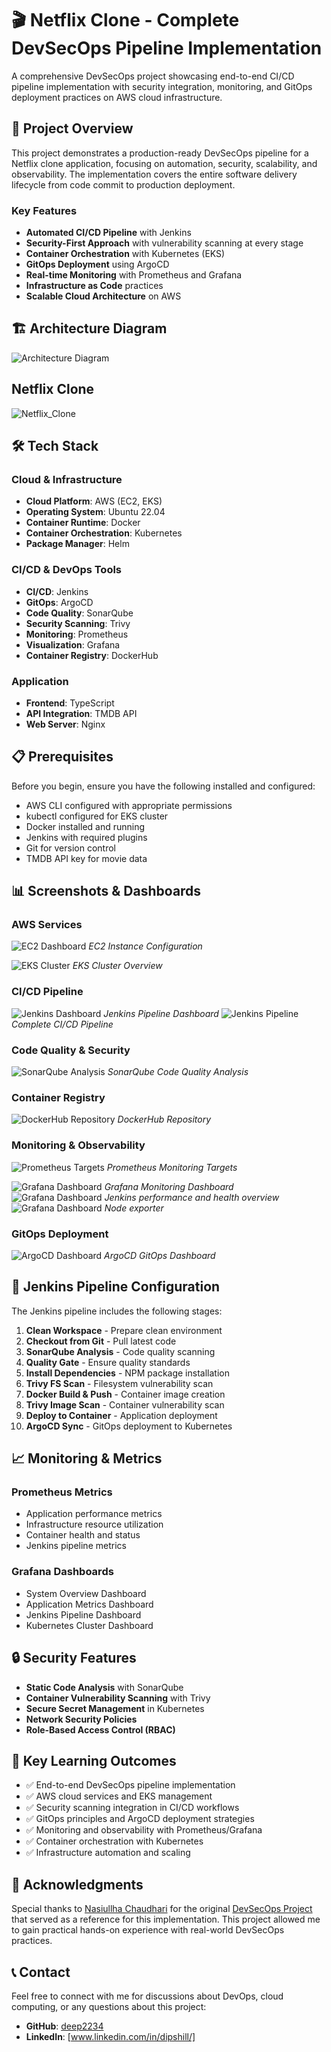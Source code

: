 
# 🎬 Netflix Clone - Complete DevSecOps Pipeline Implementation

A comprehensive DevSecOps project showcasing end-to-end CI/CD pipeline implementation with security integration, monitoring, and GitOps deployment practices on AWS cloud infrastructure.

## 🚀 Project Overview

This project demonstrates a production-ready DevSecOps pipeline for a Netflix clone application, focusing on automation, security, scalability, and observability. The implementation covers the entire software delivery lifecycle from code commit to production deployment.

### Key Features
- **Automated CI/CD Pipeline** with Jenkins
- **Security-First Approach** with vulnerability scanning at every stage
- **Container Orchestration** with Kubernetes (EKS)
- **GitOps Deployment** using ArgoCD
- **Real-time Monitoring** with Prometheus and Grafana
- **Infrastructure as Code** practices
- **Scalable Cloud Architecture** on AWS


## 🏗️ Architecture Diagram

<!-- Architecture diagram will be placed here -->
![Architecture Diagram](screenshots/NEW_NETFLIX.drawio.png)

## Netflix Clone
![Netflix_Clone](screenshots/netflix.png)


## 🛠️ Tech Stack

### Cloud & Infrastructure
- **Cloud Platform**: AWS (EC2, EKS)
- **Operating System**: Ubuntu 22.04
- **Container Runtime**: Docker
- **Container Orchestration**: Kubernetes
- **Package Manager**: Helm

### CI/CD & DevOps Tools
- **CI/CD**: Jenkins
- **GitOps**: ArgoCD
- **Code Quality**: SonarQube
- **Security Scanning**: Trivy
- **Monitoring**: Prometheus
- **Visualization**: Grafana
- **Container Registry**: DockerHub

### Application
- **Frontend**: TypeScript
- **API Integration**: TMDB API
- **Web Server**: Nginx

## 📋 Prerequisites

Before you begin, ensure you have the following installed and configured:

- AWS CLI configured with appropriate permissions
- kubectl configured for EKS cluster
- Docker installed and running
- Jenkins with required plugins
- Git for version control
- TMDB API key for movie data


## 📊 Screenshots & Dashboards

### AWS Services
![EC2 Dashboard](screenshots/ec2_intence.png)
*EC2 Instance Configuration*

![EKS Cluster](screenshots/eks_cluster.png)
*EKS Cluster Overview*

### CI/CD Pipeline
![Jenkins Dashboard](screenshots/jenkins_pipeline.png)
*Jenkins Pipeline Dashboard*
![Jenkins Pipeline](screenshots/jenkins_sonarqube_quality_gate.png)
*Complete CI/CD Pipeline*

### Code Quality & Security
![SonarQube Analysis](screenshots/sonarqube.png)
*SonarQube Code Quality Analysis*

### Container Registry
![DockerHub Repository](screenshots/docker_hub.png)
*DockerHub Repository*

### Monitoring & Observability
![Prometheus Targets](screenshots/Prometheus.png)
*Prometheus Monitoring Targets*

![Grafana Dashboard](screenshots/grafanadashboarddd.png)
*Grafana Monitoring Dashboard*
![Grafana Dashboard](screenshots/grafana_jenkins_performance_health.png)
*Jenkins performance and health overview*
![Grafana Dashboard](screenshots/grafana_node_exporter.png)
*Node exporter*

### GitOps Deployment
![ArgoCD Dashboard](screenshots/argocd.png)
*ArgoCD GitOps Dashboard*

## 🔧 Jenkins Pipeline Configuration

The Jenkins pipeline includes the following stages:

1. **Clean Workspace** - Prepare clean environment
2. **Checkout from Git** - Pull latest code
3. **SonarQube Analysis** - Code quality scanning
4. **Quality Gate** - Ensure quality standards
5. **Install Dependencies** - NPM package installation
6. **Trivy FS Scan** - Filesystem vulnerability scan
7. **Docker Build & Push** - Container image creation
8. **Trivy Image Scan** - Container vulnerability scan
9. **Deploy to Container** - Application deployment
10. **ArgoCD Sync** - GitOps deployment to Kubernetes

## 📈 Monitoring & Metrics

### Prometheus Metrics
- Application performance metrics
- Infrastructure resource utilization
- Container health and status
- Jenkins pipeline metrics

### Grafana Dashboards
- System Overview Dashboard
- Application Metrics Dashboard
- Jenkins Pipeline Dashboard
- Kubernetes Cluster Dashboard

## 🔒 Security Features

- **Static Code Analysis** with SonarQube
- **Container Vulnerability Scanning** with Trivy
- **Secure Secret Management** in Kubernetes
- **Network Security Policies**
- **Role-Based Access Control (RBAC)**

## 🎯 Key Learning Outcomes

- ✅ End-to-end DevSecOps pipeline implementation
- ✅ AWS cloud services and EKS management
- ✅ Security scanning integration in CI/CD workflows
- ✅ GitOps principles and ArgoCD deployment strategies
- ✅ Monitoring and observability with Prometheus/Grafana
- ✅ Container orchestration with Kubernetes
- ✅ Infrastructure automation and scaling


## 📝 Acknowledgments

Special thanks to [Nasiullha Chaudhari](https://github.com/N4si) for the original [DevSecOps Project](https://github.com/N4si/DevSecOps-Project) that served as a reference for this implementation. This project allowed me to gain practical hands-on experience with real-world DevSecOps practices.

## 📞 Contact

Feel free to connect with me for discussions about DevOps, cloud computing, or any questions about this project:

- **GitHub**: [deep2234](https://github.com/deep2234)
- **LinkedIn**: [www.linkedin.com/in/dipshill/]

